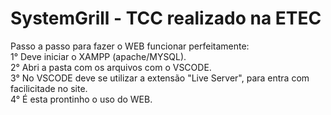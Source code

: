# SystemGrill - TCC realizado na ETEC
Passo a passo para fazer o WEB funcionar perfeitamente: <br>
1° Deve iniciar o XAMPP (apache/MYSQL).<br>
2° Abri a pasta com os arquivos com o VSCODE.<br>
3° No VSCODE deve se utilizar a extensão "Live Server", para entra com facilicitade no site. <br>
4° É esta prontinho o uso do WEB. <br>
